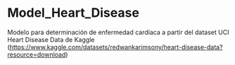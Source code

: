 # Model_Heart_Disease
Modelo para determinación de enfermedad cardíaca a partir del dataset UCI Heart Disease Data de Kaggle (https://www.kaggle.com/datasets/redwankarimsony/heart-disease-data?resource=download)
